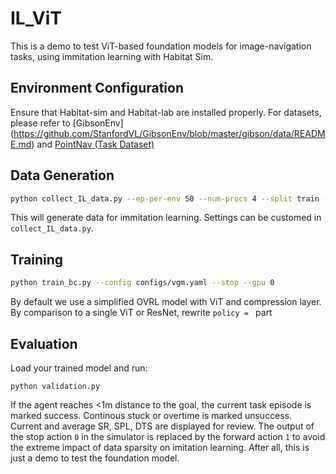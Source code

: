 # IL_ViT
This is a demo to test ViT-based foundation models for image-navigation tasks, using immitation learning with Habitat Sim.

## Environment Configuration
Ensure that Habitat-sim and Habitat-lab are installed properly. For datasets, please refer to [GibsonEnv] (https://github.com/StanfordVL/GibsonEnv/blob/master/gibson/data/README.md) and [PointNav (Task Dataset)](https://github.com/facebookresearch/habitat-challenge/tree/challenge-2019)

## Data Generation
```bash
python collect_IL_data.py --ep-per-env 50 --num-procs 4 --split train --data-dir /your-path-to-save-data
```
This will generate data for immitation learning. Settings can be customed in `collect_IL_data.py`.

## Training
```bash
python train_bc.py --config configs/vgm.yaml --stop --gpu 0
```
   By default we use a simplified OVRL model with ViT and compression layer. By comparison to a single ViT or ResNet, rewrite `policy = ` part
## Evaluation
Load your trained model and run:
```
python validation.py
```
If the agent reaches <1m distance to the goal, the current task episode is marked success. Continous stuck or overtime is marked unsuccess. 
Current and average SR, SPL, DTS are displayed for review.
The output of the stop action `0` in the simulator is replaced by the forward action `1` to avoid the extreme impact of data sparsity on imitation learning. After all, this is just a demo to test the foundation model.
